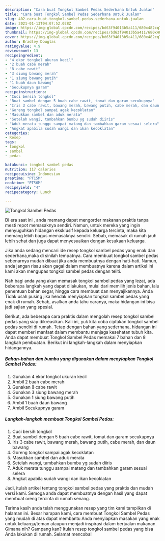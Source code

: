 ```yaml
---
description: "Cara buat Tongkol Sambel Pedas Sederhana Untuk Jualan"
title: "Cara buat Tongkol Sambel Pedas Sederhana Untuk Jualan"
slug: 402-cara-buat-tongkol-sambel-pedas-sederhana-untuk-jualan
date: 2021-01-13T04:07:52.028Z
image: https://img-global.cpcdn.com/recipes/bd63f94013b5a411/680x482cq70/tongkol-sambel-pedas-foto-resep-utama.jpg
thumbnail: https://img-global.cpcdn.com/recipes/bd63f94013b5a411/680x482cq70/tongkol-sambel-pedas-foto-resep-utama.jpg
cover: https://img-global.cpcdn.com/recipes/bd63f94013b5a411/680x482cq70/tongkol-sambel-pedas-foto-resep-utama.jpg
author: Bradley Douglas
ratingvalue: 4.9
reviewcount: 13
recipeingredient:
- "4 ekor tongkol ukuran kecil"
- "2 buah cabe merah"
- "8 cabe rawit"
- "3 siung bawang merah"
- "1 siung bawang putih"
- "1 buah daun bawang"
- "Secukupnya garam"
recipeinstructions:
- "Cuci bersih tongkol"
- "Buat sambel dengan 5 buah cabe rawit, tomat dan garam secukupnya"
- "Iris 3 cabe rawit, bawang merah, bawang putih, cabe merah, dan daun bawang"
- "Goreng tongkol sampai agak kecoklatan"
- "Masukkan sambel dan aduk merata"
- "Setelah wangi, tambahkan bumbu yg sudah diiris"
- "Aduk merata tunggu sampai matang dan tambahkan garam sesuai selera"
- "Angkat apabila sudah wangi dan ikan kecoklatan"
categories:
- Resep
tags:
- tongkol
- sambel
- pedas

katakunci: tongkol sambel pedas 
nutrition: 117 calories
recipecuisine: Indonesian
preptime: "PT15M"
cooktime: "PT56M"
recipeyield: "4"
recipecategory: Lunch

---
```



![Tongkol Sambel Pedas](https://img-global.cpcdn.com/recipes/bd63f94013b5a411/680x482cq70/tongkol-sambel-pedas-foto-resep-utama.jpg)

Di era  saat ini , anda memang dapat mengorder makanan praktis tanpa mesti repot memasaknya sendiri. Namun, untuk mereka yang ingin menyuguhkan hidangan eksklusif kepada keluarga tercinta, maka kita memang lebih bagus memasaknya sendiri. Sebab, memasak di rumah jauh lebih sehat dan juga dapat menyesuaikan dengan kesukaan keluarga.

Jika anda sedang mencari ide resep tongkol sambel pedas yang enak dan sederhana,maka di sinilah tempatnya. Cara membuat tongkol sambel pedas  sebenarnya mudah dibuat jika anda membuatnya dengan hati-hati. Namun, anda jangan risau akan gagal dalam membuatnya 
karena dalam artikel ini kami akan mengupas tongkol sambel pedas dengan teliti.  



Nah bagi anda yang akan memasak tongkol sambel pedas yang lezat, ada beberapa langkah yang dapat dilakukan, mulai dari memilih jenis bahan, lalu penentuan bahan segar, hingga cara membuat dan menyajikannya. Anda Tidak usah pusing jika hendak menyiapkan tongkol sambel pedas yang enak di rumah. Sebab, asalkan anda  tahu caranya, maka hidangan ini bisa jadi sajian yang spesial.

Berikut, ada beberapa cara praktis  dalam mengolah resep tongkol sambel pedas yang siap dikreasikan. Kali ini, yuk kita coba ciptakan tongkol sambel pedas sendiri di rumah. Tetap dengan bahan yang sederhana, hidangan ini dapat memberi manfaat dalam membantu menjaga kesehatan tubuh kita. Anda dapat membuat Tongkol Sambel Pedas memakai 7 bahan dan 8 langkah pembuatan. Berikut ini langkah-langkah dalam menyiapkan hidangannya.

<!--inarticleads1-->

##### Bahan-bahan dan bumbu yang digunakan dalam menyiapkan Tongkol Sambel Pedas:

1. Gunakan 4 ekor tongkol ukuran kecil
1. Ambil 2 buah cabe merah
1. Gunakan 8 cabe rawit
1. Gunakan 3 siung bawang merah
1. Gunakan 1 siung bawang putih
1. Ambil 1 buah daun bawang
1. Ambil Secukupnya garam




<!--inarticleads2-->

##### Langkah-langkah membuat Tongkol Sambel Pedas:

1. Cuci bersih tongkol
1. Buat sambel dengan 5 buah cabe rawit, tomat dan garam secukupnya
1. Iris 3 cabe rawit, bawang merah, bawang putih, cabe merah, dan daun bawang
1. Goreng tongkol sampai agak kecoklatan
1. Masukkan sambel dan aduk merata
1. Setelah wangi, tambahkan bumbu yg sudah diiris
1. Aduk merata tunggu sampai matang dan tambahkan garam sesuai selera
1. Angkat apabila sudah wangi dan ikan kecoklatan




Jadi, itulah artikel tentang  tongkol sambel pedas  yang praktis dan mudah versi kami. Semoga anda dapat membuatnya dengan hasil yang dapat membuat oreng tercinta di rumah senang. 

Terima kasih anda telah menggunakan resep yang tim kami tampilkan di halaman ini. Besar harapan kami, cara membuat  Tongkol Sambel Pedas yang mudah di atas dapat membantu Anda menyiapkan masakan yang enak untuk keluarga/teman ataupun menjadi inspirasi dalam berjualan makanan. Gimana nih? Gampang kan? Itulah resep tongkol sambel pedas yang bisa Anda lakukan di rumah. Selamat mencoba!

